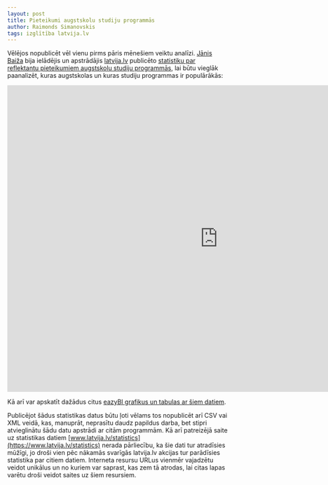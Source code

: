 ```yaml
---
layout: post
title: Pieteikumi augstskolu studiju programmās
author: Raimonds Simanovskis
tags: izglītība latvija.lv
---
```


Vēlējos nopublicēt vēl vienu pirms pāris mēnešiem veiktu analīzi. [Jānis Baiža](https://twitter.com/jbaiza) bija ielādējis un apstrādājis [latvija.lv](http://latvija.lv) publicēto [statistiku par reflektantu pieteikumiem augstskolu studiju programmās](https://www.latvija.lv/statistics), lai būtu vieglāk paanalizēt, kuras augstskolas un kuras studiju programmas ir populārākās:

<div style="text-align:center">
<iframe width="960" height="700" src="https://eazybi.com/accounts/82/embed/report/104?dashboard_id=5" frameborder="0"></iframe>
</div>

Kā arī var apskatīt dažādus citus [eazyBI grafikus un tabulas ar šiem datiem](https://eazybi.com/accounts/82/dashboards/kopsavilkums).

Publicējot šādus statistikas datus būtu ļoti vēlams tos nopublicēt arī CSV vai XML veidā, kas, manuprāt, neprasītu daudz papildus darba, bet stipri atvieglinātu šādu datu apstrādi ar citām programmām. Kā arī patreizējā saite uz statistikas datiem [www.latvija.lv/statistics](https://www.latvija.lv/statistics) nerada pārliecību, ka šie dati tur atradīsies mūžīgi, jo droši vien pēc nākamās svarīgās latvija.lv akcijas tur parādīsies statistika par citiem datiem. Interneta resursu URLus vienmēr vajadzētu veidot unikālus un no kuriem var saprast, kas zem tā atrodas, lai citas lapas varētu droši veidot saites uz šiem resursiem.
